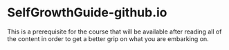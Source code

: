 # SelfGrowthGuide-github.io
This is a prerequisite for the course that will be available after reading all of the content in order to get a better grip on what you are embarking on.
